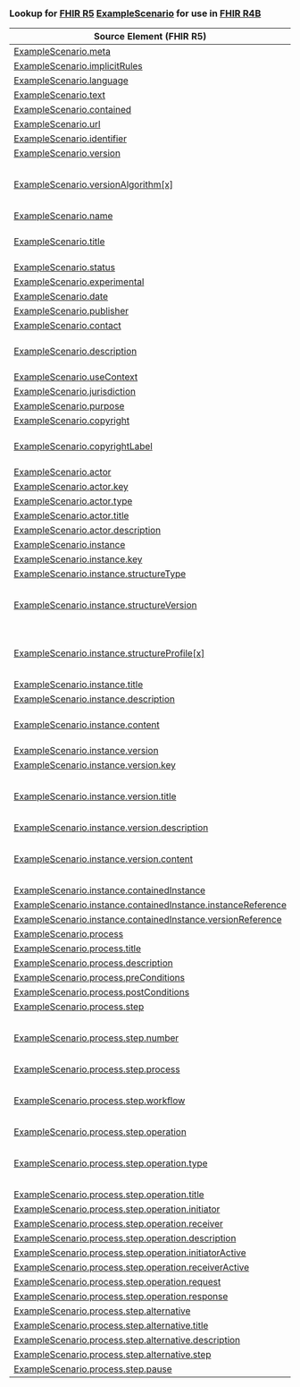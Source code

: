 ### Lookup for [FHIR R5](https://hl7.org/fhir/R5/) [ExampleScenario](https://hl7.org/fhir/R5/ExampleScenario.html) for use in [FHIR R4B](https://hl7.org/fhir/R4B/)

| Source Element (FHIR R5) | Usage | Target |
| -------------- | ----- | ------ |
| [ExampleScenario.meta](https://hl7.org/fhir/R5/ExampleScenario.html#resource) | `UseElementSameName` | [ExampleScenario.meta](https://hl7.org/fhir/R4B/ExampleScenario.html#resource) |
| [ExampleScenario.implicitRules](https://hl7.org/fhir/R5/ExampleScenario.html#resource) | `UseElementSameName` | [ExampleScenario.implicitRules](https://hl7.org/fhir/R4B/ExampleScenario.html#resource) |
| [ExampleScenario.language](https://hl7.org/fhir/R5/ExampleScenario.html#resource) | `UseElementSameName` | [ExampleScenario.language](https://hl7.org/fhir/R4B/ExampleScenario.html#resource) |
| [ExampleScenario.text](https://hl7.org/fhir/R5/ExampleScenario.html#resource) | `UseElementSameName` | [ExampleScenario.text](https://hl7.org/fhir/R4B/ExampleScenario.html#resource) |
| [ExampleScenario.contained](https://hl7.org/fhir/R5/ExampleScenario.html#resource) | `UseElementSameName` | [ExampleScenario.contained](https://hl7.org/fhir/R4B/ExampleScenario.html#resource) |
| [ExampleScenario.url](https://hl7.org/fhir/R5/ExampleScenario.html#resource) | `UseElementSameName` | [ExampleScenario.url](https://hl7.org/fhir/R4B/ExampleScenario.html#resource) |
| [ExampleScenario.identifier](https://hl7.org/fhir/R5/ExampleScenario.html#resource) | `UseElementSameName` | [ExampleScenario.identifier](https://hl7.org/fhir/R4B/ExampleScenario.html#resource) |
| [ExampleScenario.version](https://hl7.org/fhir/R5/ExampleScenario.html#resource) | `UseElementSameName` | [ExampleScenario.version](https://hl7.org/fhir/R4B/ExampleScenario.html#resource) |
| [ExampleScenario.versionAlgorithm[x]](https://hl7.org/fhir/R5/ExampleScenario.html#resource) | `UseExtension` | [http://hl7.org/fhir/5.0/StructureDefinition/extension-ExampleScenario.versionAlgorithm](StructureDefinition-ext-R5-ExampleScenario.versionAlgorithm.html) |
| [ExampleScenario.name](https://hl7.org/fhir/R5/ExampleScenario.html#resource) | `UseElementSameName` | [ExampleScenario.name](https://hl7.org/fhir/R4B/ExampleScenario.html#resource) |
| [ExampleScenario.title](https://hl7.org/fhir/R5/ExampleScenario.html#resource) | `UseExtension` | [http://hl7.org/fhir/5.0/StructureDefinition/extension-ExampleScenario.title](StructureDefinition-ext-R5-ExampleScenario.title.html) |
| [ExampleScenario.status](https://hl7.org/fhir/R5/ExampleScenario.html#resource) | `UseElementSameName` | [ExampleScenario.status](https://hl7.org/fhir/R4B/ExampleScenario.html#resource) |
| [ExampleScenario.experimental](https://hl7.org/fhir/R5/ExampleScenario.html#resource) | `UseElementSameName` | [ExampleScenario.experimental](https://hl7.org/fhir/R4B/ExampleScenario.html#resource) |
| [ExampleScenario.date](https://hl7.org/fhir/R5/ExampleScenario.html#resource) | `UseElementSameName` | [ExampleScenario.date](https://hl7.org/fhir/R4B/ExampleScenario.html#resource) |
| [ExampleScenario.publisher](https://hl7.org/fhir/R5/ExampleScenario.html#resource) | `UseElementSameName` | [ExampleScenario.publisher](https://hl7.org/fhir/R4B/ExampleScenario.html#resource) |
| [ExampleScenario.contact](https://hl7.org/fhir/R5/ExampleScenario.html#resource) | `UseElementSameName` | [ExampleScenario.contact](https://hl7.org/fhir/R4B/ExampleScenario.html#resource) |
| [ExampleScenario.description](https://hl7.org/fhir/R5/ExampleScenario.html#resource) | `UseExtension` | [http://hl7.org/fhir/5.0/StructureDefinition/extension-ExampleScenario.description](StructureDefinition-ext-R5-ExampleScenario.description.html) |
| [ExampleScenario.useContext](https://hl7.org/fhir/R5/ExampleScenario.html#resource) | `UseElementSameName` | [ExampleScenario.useContext](https://hl7.org/fhir/R4B/ExampleScenario.html#resource) |
| [ExampleScenario.jurisdiction](https://hl7.org/fhir/R5/ExampleScenario.html#resource) | `UseElementSameName` | [ExampleScenario.jurisdiction](https://hl7.org/fhir/R4B/ExampleScenario.html#resource) |
| [ExampleScenario.purpose](https://hl7.org/fhir/R5/ExampleScenario.html#resource) | `UseElementSameName` | [ExampleScenario.purpose](https://hl7.org/fhir/R4B/ExampleScenario.html#resource) |
| [ExampleScenario.copyright](https://hl7.org/fhir/R5/ExampleScenario.html#resource) | `UseElementSameName` | [ExampleScenario.copyright](https://hl7.org/fhir/R4B/ExampleScenario.html#resource) |
| [ExampleScenario.copyrightLabel](https://hl7.org/fhir/R5/ExampleScenario.html#resource) | `UseExtension` | [http://hl7.org/fhir/5.0/StructureDefinition/extension-ExampleScenario.copyrightLabel](StructureDefinition-ext-R5-ExampleScenario.copyrightLabel.html) |
| [ExampleScenario.actor](https://hl7.org/fhir/R5/ExampleScenario.html#resource) | `UseElementSameName` | [ExampleScenario.actor](https://hl7.org/fhir/R4B/ExampleScenario.html#resource) |
| [ExampleScenario.actor.key](https://hl7.org/fhir/R5/ExampleScenario.html#resource) | `UseElementRenamed` | [ExampleScenario.actor.actorId](https://hl7.org/fhir/R4B/ExampleScenario.html#resource) |
| [ExampleScenario.actor.type](https://hl7.org/fhir/R5/ExampleScenario.html#resource) | `UseElementSameName` | [ExampleScenario.actor.type](https://hl7.org/fhir/R4B/ExampleScenario.html#resource) |
| [ExampleScenario.actor.title](https://hl7.org/fhir/R5/ExampleScenario.html#resource) | `UseElementRenamed` | [ExampleScenario.actor.name](https://hl7.org/fhir/R4B/ExampleScenario.html#resource) |
| [ExampleScenario.actor.description](https://hl7.org/fhir/R5/ExampleScenario.html#resource) | `UseElementSameName` | [ExampleScenario.actor.description](https://hl7.org/fhir/R4B/ExampleScenario.html#resource) |
| [ExampleScenario.instance](https://hl7.org/fhir/R5/ExampleScenario.html#resource) | `UseElementSameName` | [ExampleScenario.instance](https://hl7.org/fhir/R4B/ExampleScenario.html#resource) |
| [ExampleScenario.instance.key](https://hl7.org/fhir/R5/ExampleScenario.html#resource) | `UseElementRenamed` | [ExampleScenario.instance.resourceId](https://hl7.org/fhir/R4B/ExampleScenario.html#resource) |
| [ExampleScenario.instance.structureType](https://hl7.org/fhir/R5/ExampleScenario.html#resource) | `UseElementRenamed` | [ExampleScenario.instance.resourceType](https://hl7.org/fhir/R4B/ExampleScenario.html#resource) |
| [ExampleScenario.instance.structureVersion](https://hl7.org/fhir/R5/ExampleScenario.html#resource) | `UseExtension` | [http://hl7.org/fhir/5.0/StructureDefinition/extension-ExampleScenario.instance.structureVersion](StructureDefinition-ext-R5-ExampleScenario.in.structureVersion.html) |
| [ExampleScenario.instance.structureProfile[x]](https://hl7.org/fhir/R5/ExampleScenario.html#resource) | `UseExtension` | [http://hl7.org/fhir/5.0/StructureDefinition/extension-ExampleScenario.instance.structureProfile](StructureDefinition-ext-R5-ExampleScenario.in.structureProfile.html) |
| [ExampleScenario.instance.title](https://hl7.org/fhir/R5/ExampleScenario.html#resource) | `UseElementRenamed` | [ExampleScenario.instance.name](https://hl7.org/fhir/R4B/ExampleScenario.html#resource) |
| [ExampleScenario.instance.description](https://hl7.org/fhir/R5/ExampleScenario.html#resource) | `UseElementSameName` | [ExampleScenario.instance.description](https://hl7.org/fhir/R4B/ExampleScenario.html#resource) |
| [ExampleScenario.instance.content](https://hl7.org/fhir/R5/ExampleScenario.html#resource) | `UseExtension` | [http://hl7.org/fhir/5.0/StructureDefinition/extension-ExampleScenario.instance.content](StructureDefinition-ext-R5-ExampleScenario.in.content.html) |
| [ExampleScenario.instance.version](https://hl7.org/fhir/R5/ExampleScenario.html#resource) | `UseElementSameName` | [ExampleScenario.instance.version](https://hl7.org/fhir/R4B/ExampleScenario.html#resource) |
| [ExampleScenario.instance.version.key](https://hl7.org/fhir/R5/ExampleScenario.html#resource) | `UseElementRenamed` | [ExampleScenario.instance.version.versionId](https://hl7.org/fhir/R4B/ExampleScenario.html#resource) |
| [ExampleScenario.instance.version.title](https://hl7.org/fhir/R5/ExampleScenario.html#resource) | `UseExtension` | [http://hl7.org/fhir/5.0/StructureDefinition/extension-ExampleScenario.instance.version.title](StructureDefinition-ext-R5-ExampleScenario.in.ve.title.html) |
| [ExampleScenario.instance.version.description](https://hl7.org/fhir/R5/ExampleScenario.html#resource) | `UseElementSameName` | [ExampleScenario.instance.version.description](https://hl7.org/fhir/R4B/ExampleScenario.html#resource) |
| [ExampleScenario.instance.version.content](https://hl7.org/fhir/R5/ExampleScenario.html#resource) | `UseExtension` | [http://hl7.org/fhir/5.0/StructureDefinition/extension-ExampleScenario.instance.version.content](StructureDefinition-ext-R5-ExampleScenario.in.ve.content.html) |
| [ExampleScenario.instance.containedInstance](https://hl7.org/fhir/R5/ExampleScenario.html#resource) | `UseElementSameName` | [ExampleScenario.instance.containedInstance](https://hl7.org/fhir/R4B/ExampleScenario.html#resource) |
| [ExampleScenario.instance.containedInstance.instanceReference](https://hl7.org/fhir/R5/ExampleScenario.html#resource) | `UseElementRenamed` | [ExampleScenario.instance.containedInstance.resourceId](https://hl7.org/fhir/R4B/ExampleScenario.html#resource) |
| [ExampleScenario.instance.containedInstance.versionReference](https://hl7.org/fhir/R5/ExampleScenario.html#resource) | `UseElementRenamed` | [ExampleScenario.instance.containedInstance.versionId](https://hl7.org/fhir/R4B/ExampleScenario.html#resource) |
| [ExampleScenario.process](https://hl7.org/fhir/R5/ExampleScenario.html#resource) | `UseElementSameName` | [ExampleScenario.process](https://hl7.org/fhir/R4B/ExampleScenario.html#resource) |
| [ExampleScenario.process.title](https://hl7.org/fhir/R5/ExampleScenario.html#resource) | `UseElementSameName` | [ExampleScenario.process.title](https://hl7.org/fhir/R4B/ExampleScenario.html#resource) |
| [ExampleScenario.process.description](https://hl7.org/fhir/R5/ExampleScenario.html#resource) | `UseElementSameName` | [ExampleScenario.process.description](https://hl7.org/fhir/R4B/ExampleScenario.html#resource) |
| [ExampleScenario.process.preConditions](https://hl7.org/fhir/R5/ExampleScenario.html#resource) | `UseElementSameName` | [ExampleScenario.process.preConditions](https://hl7.org/fhir/R4B/ExampleScenario.html#resource) |
| [ExampleScenario.process.postConditions](https://hl7.org/fhir/R5/ExampleScenario.html#resource) | `UseElementSameName` | [ExampleScenario.process.postConditions](https://hl7.org/fhir/R4B/ExampleScenario.html#resource) |
| [ExampleScenario.process.step](https://hl7.org/fhir/R5/ExampleScenario.html#resource) | `UseElementSameName` | [ExampleScenario.process.step](https://hl7.org/fhir/R4B/ExampleScenario.html#resource) |
| [ExampleScenario.process.step.number](https://hl7.org/fhir/R5/ExampleScenario.html#resource) | `UseExtension` | [http://hl7.org/fhir/5.0/StructureDefinition/extension-ExampleScenario.process.step.number](StructureDefinition-ext-R5-ExampleScenario.pr.st.number.html) |
| [ExampleScenario.process.step.process](https://hl7.org/fhir/R5/ExampleScenario.html#resource) | `UseElementSameName` | [ExampleScenario.process.step.process](https://hl7.org/fhir/R4B/ExampleScenario.html#resource) |
| [ExampleScenario.process.step.workflow](https://hl7.org/fhir/R5/ExampleScenario.html#resource) | `UseExtension` | [http://hl7.org/fhir/5.0/StructureDefinition/extension-ExampleScenario.process.step.workflow](StructureDefinition-ext-R5-ExampleScenario.pr.st.workflow.html) |
| [ExampleScenario.process.step.operation](https://hl7.org/fhir/R5/ExampleScenario.html#resource) | `UseElementSameName` | [ExampleScenario.process.step.operation](https://hl7.org/fhir/R4B/ExampleScenario.html#resource) |
| [ExampleScenario.process.step.operation.type](https://hl7.org/fhir/R5/ExampleScenario.html#resource) | `UseExtension` | [http://hl7.org/fhir/5.0/StructureDefinition/extension-ExampleScenario.process.step.operation.type](StructureDefinition-ext-R5-ExampleScenario.pr.st.op.type.html) |
| [ExampleScenario.process.step.operation.title](https://hl7.org/fhir/R5/ExampleScenario.html#resource) | `UseElementRenamed` | [ExampleScenario.process.step.operation.name](https://hl7.org/fhir/R4B/ExampleScenario.html#resource) |
| [ExampleScenario.process.step.operation.initiator](https://hl7.org/fhir/R5/ExampleScenario.html#resource) | `UseElementSameName` | [ExampleScenario.process.step.operation.initiator](https://hl7.org/fhir/R4B/ExampleScenario.html#resource) |
| [ExampleScenario.process.step.operation.receiver](https://hl7.org/fhir/R5/ExampleScenario.html#resource) | `UseElementSameName` | [ExampleScenario.process.step.operation.receiver](https://hl7.org/fhir/R4B/ExampleScenario.html#resource) |
| [ExampleScenario.process.step.operation.description](https://hl7.org/fhir/R5/ExampleScenario.html#resource) | `UseElementSameName` | [ExampleScenario.process.step.operation.description](https://hl7.org/fhir/R4B/ExampleScenario.html#resource) |
| [ExampleScenario.process.step.operation.initiatorActive](https://hl7.org/fhir/R5/ExampleScenario.html#resource) | `UseElementSameName` | [ExampleScenario.process.step.operation.initiatorActive](https://hl7.org/fhir/R4B/ExampleScenario.html#resource) |
| [ExampleScenario.process.step.operation.receiverActive](https://hl7.org/fhir/R5/ExampleScenario.html#resource) | `UseElementSameName` | [ExampleScenario.process.step.operation.receiverActive](https://hl7.org/fhir/R4B/ExampleScenario.html#resource) |
| [ExampleScenario.process.step.operation.request](https://hl7.org/fhir/R5/ExampleScenario.html#resource) | `UseElementSameName` | [ExampleScenario.process.step.operation.request](https://hl7.org/fhir/R4B/ExampleScenario.html#resource) |
| [ExampleScenario.process.step.operation.response](https://hl7.org/fhir/R5/ExampleScenario.html#resource) | `UseElementSameName` | [ExampleScenario.process.step.operation.response](https://hl7.org/fhir/R4B/ExampleScenario.html#resource) |
| [ExampleScenario.process.step.alternative](https://hl7.org/fhir/R5/ExampleScenario.html#resource) | `UseElementSameName` | [ExampleScenario.process.step.alternative](https://hl7.org/fhir/R4B/ExampleScenario.html#resource) |
| [ExampleScenario.process.step.alternative.title](https://hl7.org/fhir/R5/ExampleScenario.html#resource) | `UseElementSameName` | [ExampleScenario.process.step.alternative.title](https://hl7.org/fhir/R4B/ExampleScenario.html#resource) |
| [ExampleScenario.process.step.alternative.description](https://hl7.org/fhir/R5/ExampleScenario.html#resource) | `UseElementSameName` | [ExampleScenario.process.step.alternative.description](https://hl7.org/fhir/R4B/ExampleScenario.html#resource) |
| [ExampleScenario.process.step.alternative.step](https://hl7.org/fhir/R5/ExampleScenario.html#resource) | `UseElementSameName` | [ExampleScenario.process.step.alternative.step](https://hl7.org/fhir/R4B/ExampleScenario.html#resource) |
| [ExampleScenario.process.step.pause](https://hl7.org/fhir/R5/ExampleScenario.html#resource) | `UseElementSameName` | [ExampleScenario.process.step.pause](https://hl7.org/fhir/R4B/ExampleScenario.html#resource) |
